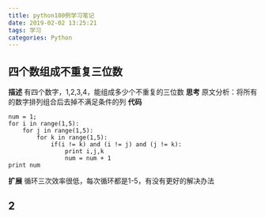 ```yaml
---
title: python100例学习笔记
date: 2019-02-02 13:25:21
tags: 学习
categories: Python
---
```

## 四个数组成不重复三位数
**描述**
有四个数字，1,2,3,4，能组成多少个不重复的三位数
**思考**
原文分析：将所有的数字排列组合后去掉不满足条件的列
**代码**
```
num = 1;
for i in range(1,5):
    for j in range(1,5):
        for k in range(1,5):
            if(i != k) and (i != j) and (j != k): 
                print i,j,k
                num = num + 1 
print num
```
**扩展**
循环三次效率很低，每次循环都是1-5，有没有更好的解决办法
## 2 
